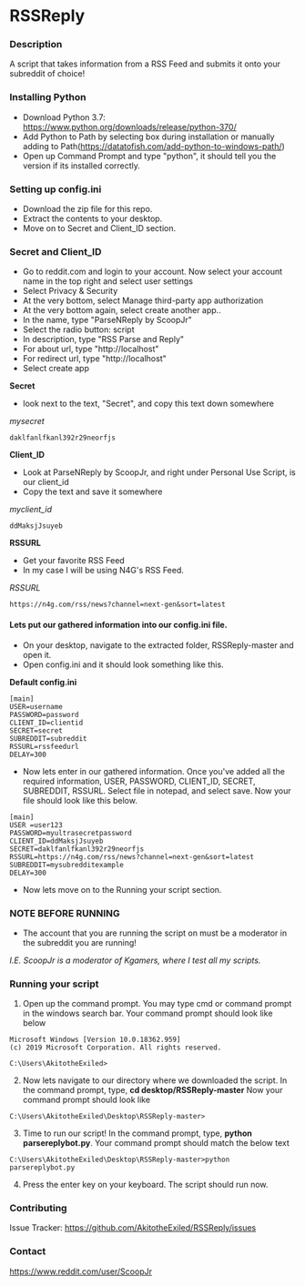 
# RSSReply

### Description
A script that takes information from a RSS Feed and submits it onto your subreddit of choice!

### Installing Python
* Download Python 3.7: https://www.python.org/downloads/release/python-370/
* Add Python to Path by selecting box during installation or manually adding to Path(https://datatofish.com/add-python-to-windows-path/)
* Open up Command Prompt and type "python", it should tell you the version if its installed correctly.

### Setting up config.ini
* Download the zip file for this repo.
* Extract the contents to your desktop.
* Move on to Secret and Client_ID section.

### Secret and Client_ID
* Go to reddit.com and login to your account. Now select your account name in the top right and select user settings
* Select Privacy & Security
* At the very bottom, select Manage third-party app authorization
* At the very bottom again, select create another app..
* In the name, type "ParseNReply by ScoopJr"
* Select the radio button: script
* In description, type "RSS Parse and Reply"
* For about url, type "http://localhost"
* For redirect url, type "http://localhost"
* Select create app

**Secret**
* look next to the text, "Secret", and copy this text down somewhere

*mysecret*
```
daklfanlfkanl392r29neorfjs
```

**Client_ID**
* Look at ParseNReply by ScoopJr, and right under Personal Use Script, is our client_id
* Copy the text and save it somewhere

*myclient_id*
```
ddMaksjJsuyeb
```

**RSSURL**
* Get your favorite RSS Feed
* In my case I will be using N4G's RSS Feed.

*RSSURL*
```
https://n4g.com/rss/news?channel=next-gen&sort=latest
```

#### Lets put our gathered information into our config.ini file.
* On your desktop, navigate to the extracted folder, RSSReply-master and open it. 
* Open config.ini and it should look something like this.

**Default config.ini**

```
[main]
USER=username
PASSWORD=password
CLIENT_ID=clientid
SECRET=secret
SUBREDDIT=subreddit
RSSURL=rssfeedurl
DELAY=300
```

* Now lets enter in our gathered information.  Once you've added all the required information, USER, PASSWORD, CLIENT_ID, SECRET, SUBREDDIT, RSSURL.  Select file in notepad, and select save.  Now your file should look like this below.

```
[main]
USER =user123
PASSWORD=myultrasecretpassword
CLIENT_ID=ddMaksjJsuyeb
SECRET=daklfanlfkanl392r29neorfjs
RSSURL=https://n4g.com/rss/news?channel=next-gen&sort=latest
SUBREDDIT=mysubredditexample
DELAY=300
```
* Now lets move on to the Running your script section.

### NOTE BEFORE RUNNING
* The account that you are running the script on must be a moderator in the subreddit you are running!

*I.E. ScoopJr is a moderator of Kgamers, where I test all my scripts.*

### Running your script
1. Open up the command prompt.  You may type cmd or command prompt in the windows search bar.  Your command prompt should look like below
```
Microsoft Windows [Version 10.0.18362.959]
(c) 2019 Microsoft Corporation. All rights reserved.

C:\Users\AkitotheExiled>

```
2. Now lets navigate to our directory where we downloaded the script.  In the command prompt, type, **cd desktop/RSSReply-master** Now your command prompt should look like
```
C:\Users\AkitotheExiled\Desktop\RSSReply-master>
```

3. Time to run our script!  In the command prompt, type, **python parsereplybot.py**.  Your command prompt should match the below text

```
C:\Users\AkitotheExiled\Desktop\RSSReply-master>python parsereplybot.py
```
4. Press the enter key on your keyboard.  The script should run now.


### Contributing
Issue Tracker: https://github.com/AkitotheExiled/RSSReply/issues

### Contact
https://www.reddit.com/user/ScoopJr

